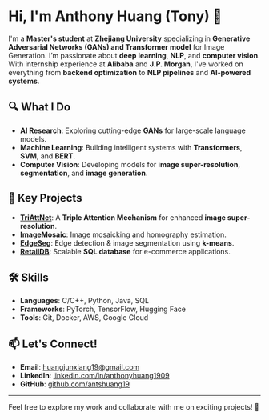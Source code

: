# Hi, I'm Anthony Huang (Tony) 👋

I'm a **Master's student** at **Zhejiang University** specializing in **Generative Adversarial Networks (GANs) and Transformer model** for Image Generation. I’m passionate about **deep learning**, **NLP**, and **computer vision**. With internship experience at **Alibaba** and **J.P. Morgan**, I've worked on everything from **backend optimization** to **NLP pipelines** and **AI-powered systems**.

## 🔍 What I Do
- **AI Research**: Exploring cutting-edge **GANs** for large-scale language models.  
- **Machine Learning**: Building intelligent systems with **Transformers**, **SVM**, and **BERT**.  
- **Computer Vision**: Developing models for **image super-resolution**, **segmentation**, and **image generation**.  

## 🚀 Key Projects
- **[TriAttNet](https://github.com/anthonyhuang19/TriAttNet)**: A **Triple Attention Mechanism** for enhanced **image super-resolution**.  
- **[ImageMosaic](https://github.com/anthonyhuang19/ImageMosaic)**: Image mosaicking and homography estimation.  
- **[EdgeSeg](https://github.com/anthonyhuang19/EdgeSeg-Edge-Detection-and-Image-Segmentation)**: Edge detection & image segmentation using **k-means**.  
- **[RetailDB](https://github.com/anthonyhuang19/RetailDB)**: Scalable **SQL database** for e-commerce applications.

## 🛠 Skills
- **Languages**: C/C++, Python, Java, SQL  
- **Frameworks**: PyTorch, TensorFlow, Hugging Face  
- **Tools**: Git, Docker, AWS, Google Cloud  

## 📫 Let's Connect!
- **Email**: [huangjunxiang19@gmail.com](mailto:huangjunxiang19@gmail.com)  
- **LinkedIn**: [linkedin.com/in/anthonyhuang1909](https://linkedin.com/in/anthonyhuang1909)  
- **GitHub**: [github.com/antshuang19](https://github.com/antshuang19)

---

Feel free to explore my work and collaborate with me on exciting projects! 🚀
